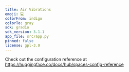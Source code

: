 ```yaml
---
title: Air Vibrations
emoji: 💻
colorFrom: indigo
colorTo: gray
sdk: gradio
sdk_version: 3.1.1
app_file: src/app.py
pinned: false
license: gpl-3.0
---
```


Check out the configuration reference at https://huggingface.co/docs/hub/spaces-config-reference
